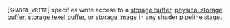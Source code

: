 [`SHADER_WRITE`] specifies write access to a
[storage buffer](https://www.khronos.org/registry/vulkan/specs/1.3-extensions/html/vkspec.html#descriptorsets-storagebuffer),
[physical storage buffer](https://www.khronos.org/registry/vulkan/specs/1.3-extensions/html/vkspec.html#descriptorsets-physical-storage-buffer),
[storage texel buffer](https://www.khronos.org/registry/vulkan/specs/1.3-extensions/html/vkspec.html#descriptorsets-storagetexelbuffer), or
[storage image](https://www.khronos.org/registry/vulkan/specs/1.3-extensions/html/vkspec.html#descriptorsets-storageimage) in any shader pipeline
stage.